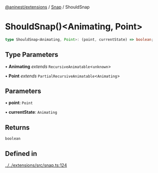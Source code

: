 [@aninest/extensions](../../index.md) / [Snap](../index.md) / ShouldSnap

# ShouldSnap()\<Animating, Point\>

```ts
type ShouldSnap<Animating, Point>: (point, currentState) => boolean;
```

## Type Parameters

• **Animating** *extends* `RecursiveAnimatable`\<`unknown`\>

• **Point** *extends* `PartialRecursiveAnimatable`\<`Animating`\>

## Parameters

• **point**: `Point`

• **currentState**: `Animating`

## Returns

`boolean`

## Defined in

[../../extensions/src/snap.ts:124](https://github.com/zphrs/aninest/blob/d10ff1271505e062a71fdb453fe27ee5103a9c80/extensions/src/snap.ts#L124)
